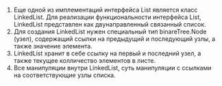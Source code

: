 <ol>
<li> Еще одной из имплементаций интерфейса List является класс LinkedList. Для реализации функциональности интерфейса List, LinkedList представлен как двунаправленный связанный список.
</li>
<li> Для создания LinkedList нужен специальный тип binareTree.Node<E> (узел), содержащий ссылки на предыдущий и последующий узлы, а также значение элемента. 
</li>
<li> LinkedList хранит в себе ссылку на первый и последний узел, а также текущее колличество элементов в листе.
</li>
<li> Все манипуляции внутри LinkedList, суть манипуляции с ссылками на соответствующие узлы списка.
</li>
</ol>